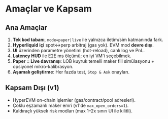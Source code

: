 # Amaçlar ve Kapsam

## Ana Amaçlar
1. **Tek kod tabanı**, `mode=paper|live` ile yalnızca iletim/sim katmanında fark.
2. **Hyperliquid içi** spot↔perp arbitraj (gas yok). EVM mod **devre dışı**.
3. **UI** üzerinden parametre yönetimi (hot-reload), canlı log ve PnL.
4. **Latency HUD** ile E2E ms ölçümü; en iyi VM'i seçebilmek.
5. **Paper = Live davranışı**: LOB kuyruk temelli maker fill simülasyonu + opsiyonel mikro-kalibrasyon.
6. **Aşamalı geliştirme**: Her fazda test, `Stop & Ask` onayları.

## Kapsam Dışı (v1)
- HyperEVM on-chain işlemler (gas/contract/pool adresleri).
- Çoklu eşzamanlı maker emri (v1'de `max_open_orders=1`).
- Kaldıraçlı yüksek risk modları (max 1–2x sınırı UI ile kilitli).

